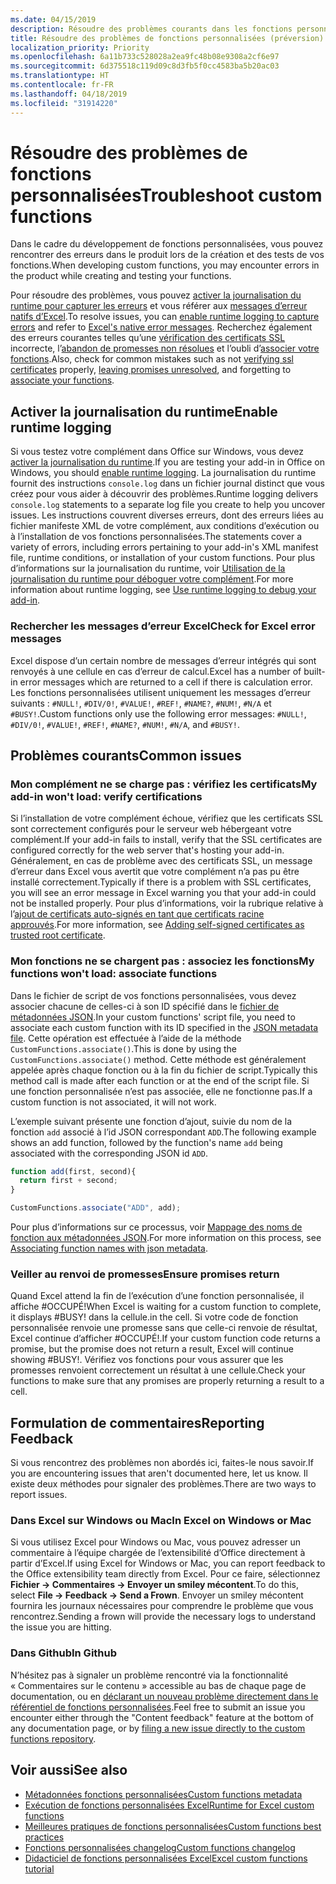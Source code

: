 ```yaml
---
ms.date: 04/15/2019
description: Résoudre des problèmes courants dans les fonctions personnalisées d’Excel.
title: Résoudre des problèmes de fonctions personnalisées (préversion)
localization_priority: Priority
ms.openlocfilehash: 6a11b733c528028a2ea9fc48b08e9308a2cf6e97
ms.sourcegitcommit: 6d375518c119d09c8d3fb5f0cc4583ba5b20ac03
ms.translationtype: HT
ms.contentlocale: fr-FR
ms.lasthandoff: 04/18/2019
ms.locfileid: "31914220"
---
```

# <a name="troubleshoot-custom-functions"></a><span data-ttu-id="ab552-103">Résoudre des problèmes de fonctions personnalisées</span><span class="sxs-lookup"><span data-stu-id="ab552-103">Troubleshoot custom functions</span></span>

<span data-ttu-id="ab552-104">Dans le cadre du développement de fonctions personnalisées, vous pouvez rencontrer des erreurs dans le produit lors de la création et des tests de vos fonctions.</span><span class="sxs-lookup"><span data-stu-id="ab552-104">When developing custom functions, you may encounter errors in the product while creating and testing your functions.</span></span>

<span data-ttu-id="ab552-105">Pour résoudre des problèmes, vous pouvez [activer la journalisation du runtime pour capturer les erreurs](#enable-runtime-logging) et vous référer aux [messages d’erreur natifs d’Excel](#check-for-excel-error-messages).</span><span class="sxs-lookup"><span data-stu-id="ab552-105">To resolve issues, you can [enable runtime logging to capture errors](#enable-runtime-logging) and refer to [Excel's native error messages](#check-for-excel-error-messages).</span></span> <span data-ttu-id="ab552-106">Recherchez également des erreurs courantes telles qu’une [vérification des certificats SSL](#my-add-in-wont-load-verify-certificates) incorrecte, l’[abandon de promesses non résolues](#ensure-promises-return) et l’oubli d’[associer votre fonctions](#my-functions-wont-load-associate-functions).</span><span class="sxs-lookup"><span data-stu-id="ab552-106">Also, check for common mistakes such as not [verifying ssl certificates](#my-add-in-wont-load-verify-certificates) properly, [leaving promises unresolved](#ensure-promises-return), and forgetting to [associate your functions](#my-functions-wont-load-associate-functions).</span></span>

## <a name="enable-runtime-logging"></a><span data-ttu-id="ab552-107">Activer la journalisation du runtime</span><span class="sxs-lookup"><span data-stu-id="ab552-107">Enable runtime logging</span></span>

<span data-ttu-id="ab552-108">Si vous testez votre complément dans Office sur Windows, vous devez [activer la journalisation du runtime](/office/dev/add-ins/testing/troubleshoot-manifest#use-runtime-logging-to-debug-your-add-in).</span><span class="sxs-lookup"><span data-stu-id="ab552-108">If you are testing your add-in in Office on Windows, you should [enable runtime logging](/office/dev/add-ins/testing/troubleshoot-manifest#use-runtime-logging-to-debug-your-add-in).</span></span> <span data-ttu-id="ab552-109">La journalisation du runtime fournit des instructions `console.log` dans un fichier journal distinct que vous créez pour vous aider à découvrir des problèmes.</span><span class="sxs-lookup"><span data-stu-id="ab552-109">Runtime logging delivers `console.log` statements to a separate log file you create to help you uncover issues.</span></span> <span data-ttu-id="ab552-110">Les instructions couvrent diverses erreurs, dont des erreurs liées au fichier manifeste XML de votre complément, aux conditions d’exécution ou à l’installation de vos fonctions personnalisées.</span><span class="sxs-lookup"><span data-stu-id="ab552-110">The statements cover a variety of errors, including errors pertaining to your add-in's XML manifest file, runtime conditions, or installation of your custom functions.</span></span>  <span data-ttu-id="ab552-111">Pour plus d’informations sur la journalisation du runtime, voir [Utilisation de la journalisation du runtime pour déboguer votre complément](/office/dev/add-ins/testing/troubleshoot-manifest#use-runtime-logging-to-debug-your-add-in).</span><span class="sxs-lookup"><span data-stu-id="ab552-111">For more information about runtime logging, see [Use runtime logging to debug your add-in](/office/dev/add-ins/testing/troubleshoot-manifest#use-runtime-logging-to-debug-your-add-in).</span></span>  

### <a name="check-for-excel-error-messages"></a><span data-ttu-id="ab552-112">Rechercher les messages d’erreur Excel</span><span class="sxs-lookup"><span data-stu-id="ab552-112">Check for Excel error messages</span></span>

<span data-ttu-id="ab552-113">Excel dispose d’un certain nombre de messages d’erreur intégrés qui sont renvoyés à une cellule en cas d’erreur de calcul.</span><span class="sxs-lookup"><span data-stu-id="ab552-113">Excel has a number of built-in error messages which are returned to a cell if there is calculation error.</span></span> <span data-ttu-id="ab552-114">Les fonctions personnalisées utilisent uniquement les messages d’erreur suivants : `#NULL!`, `#DIV/0!`, `#VALUE!`, `#REF!`, `#NAME?`, `#NUM!`, `#N/A` et `#BUSY!`.</span><span class="sxs-lookup"><span data-stu-id="ab552-114">Custom functions only use the following error messages: `#NULL!`, `#DIV/0!`, `#VALUE!`, `#REF!`, `#NAME?`, `#NUM!`, `#N/A`, and `#BUSY!`.</span></span>

## <a name="common-issues"></a><span data-ttu-id="ab552-115">Problèmes courants</span><span class="sxs-lookup"><span data-stu-id="ab552-115">Common issues</span></span>

### <a name="my-add-in-wont-load-verify-certificates"></a><span data-ttu-id="ab552-116">Mon complément ne se charge pas : vérifiez les certificats</span><span class="sxs-lookup"><span data-stu-id="ab552-116">My add-in won't load: verify certifications</span></span>

<span data-ttu-id="ab552-117">Si l’installation de votre complément échoue, vérifiez que les certificats SSL sont correctement configurés pour le serveur web hébergeant votre complément.</span><span class="sxs-lookup"><span data-stu-id="ab552-117">If your add-in fails to install, verify that the SSL certificates are configured correctly for the web server that's hosting your add-in.</span></span> <span data-ttu-id="ab552-118">Généralement, en cas de problème avec des certificats SSL, un message d’erreur dans Excel vous avertit que votre complément n’a pas pu être installé correctement.</span><span class="sxs-lookup"><span data-stu-id="ab552-118">Typically if there is a problem with SSL certificates, you will see an error message in Excel warning you that your add-in could not be installed properly.</span></span> <span data-ttu-id="ab552-119">Pour plus d’informations, voir la rubrique relative à l’[ajout de certificats auto-signés en tant que certificats racine approuvés](https://github.com/OfficeDev/generator-office/blob/master/src/docs/ssl.md).</span><span class="sxs-lookup"><span data-stu-id="ab552-119">For more information, see [Adding self-signed certificates as trusted root certificate](https://github.com/OfficeDev/generator-office/blob/master/src/docs/ssl.md).</span></span>

### <a name="my-functions-wont-load-associate-functions"></a><span data-ttu-id="ab552-120">Mon fonctions ne se chargent pas : associez les fonctions</span><span class="sxs-lookup"><span data-stu-id="ab552-120">My functions won't load: associate functions</span></span>

<span data-ttu-id="ab552-121">Dans le fichier de script de vos fonctions personnalisées, vous devez associer chacune de celles-ci à son ID spécifié dans le [fichier de métadonnées JSON](custom-functions-json.md).</span><span class="sxs-lookup"><span data-stu-id="ab552-121">In your custom functions' script file, you need to associate each custom function with its ID specified in the [JSON metadata file](custom-functions-json.md).</span></span> <span data-ttu-id="ab552-122">Cette opération est effectuée à l’aide de la méthode `CustomFunctions.associate()`.</span><span class="sxs-lookup"><span data-stu-id="ab552-122">This is done by using the `CustomFunctions.associate()` method.</span></span> <span data-ttu-id="ab552-123">Cette méthode est généralement appelée après chaque fonction ou à la fin du fichier de script.</span><span class="sxs-lookup"><span data-stu-id="ab552-123">Typically this method call is made after each function or at the end of the script file.</span></span> <span data-ttu-id="ab552-124">Si une fonction personnalisée n’est pas associée, elle ne fonctionne pas.</span><span class="sxs-lookup"><span data-stu-id="ab552-124">If a custom function is not associated, it will not work.</span></span>

<span data-ttu-id="ab552-125">L’exemple suivant présente une fonction d’ajout, suivie du nom de la fonction `add` associé à l’id JSON correspondant `ADD`.</span><span class="sxs-lookup"><span data-stu-id="ab552-125">The following example shows an add function, followed by the function's name `add` being associated with the corresponding JSON id `ADD`.</span></span>

```js
function add(first, second){
  return first + second;
}

CustomFunctions.associate("ADD", add);
```

<span data-ttu-id="ab552-126">Pour plus d’informations sur ce processus, voir [Mappage des noms de fonction aux métadonnées JSON](/office/dev/add-ins/excel/custom-functions-best-practices#associating-function-names-with-json-metadata).</span><span class="sxs-lookup"><span data-stu-id="ab552-126">For more information on this process, see [Associating function names with json metadata](/office/dev/add-ins/excel/custom-functions-best-practices#associating-function-names-with-json-metadata).</span></span>

### <a name="ensure-promises-return"></a><span data-ttu-id="ab552-127">Veiller au renvoi de promesses</span><span class="sxs-lookup"><span data-stu-id="ab552-127">Ensure promises return</span></span>

<span data-ttu-id="ab552-128">Quand Excel attend la fin de l’exécution d’une fonction personnalisée, il affiche #OCCUPÉ!</span><span class="sxs-lookup"><span data-stu-id="ab552-128">When Excel is waiting for a custom function to complete, it displays #BUSY!</span></span> <span data-ttu-id="ab552-129">dans la cellule.</span><span class="sxs-lookup"><span data-stu-id="ab552-129">in the cell.</span></span> <span data-ttu-id="ab552-130">Si votre code de fonction personnalisée renvoie une promesse sans que celle-ci renvoie de résultat, Excel continue d’afficher #OCCUPÉ!.</span><span class="sxs-lookup"><span data-stu-id="ab552-130">If your custom function code returns a promise, but the promise does not return a result, Excel will continue showing #BUSY!.</span></span> <span data-ttu-id="ab552-131">Vérifiez vos fonctions pour vous assurer que les promesses renvoient correctement un résultat à une cellule.</span><span class="sxs-lookup"><span data-stu-id="ab552-131">Check your functions to make sure that any promises are properly returning a result to a cell.</span></span>

## <a name="reporting-feedback"></a><span data-ttu-id="ab552-132">Formulation de commentaires</span><span class="sxs-lookup"><span data-stu-id="ab552-132">Reporting Feedback</span></span>

<span data-ttu-id="ab552-133">Si vous rencontrez des problèmes non abordés ici, faites-le nous savoir.</span><span class="sxs-lookup"><span data-stu-id="ab552-133">If you are encountering issues that aren't documented here, let us know.</span></span> <span data-ttu-id="ab552-134">Il existe deux méthodes pour signaler des problèmes.</span><span class="sxs-lookup"><span data-stu-id="ab552-134">There are two ways to report issues.</span></span>

### <a name="in-excel-on-windows-or-mac"></a><span data-ttu-id="ab552-135">Dans Excel sur Windows ou Mac</span><span class="sxs-lookup"><span data-stu-id="ab552-135">In Excel on Windows or Mac</span></span>

<span data-ttu-id="ab552-136">Si vous utilisez Excel pour Windows ou Mac, vous pouvez adresser un commentaire à l’équipe chargée de l’extensibilité d’Office directement à partir d’Excel.</span><span class="sxs-lookup"><span data-stu-id="ab552-136">If using Excel for Windows or Mac, you can report feedback to the Office extensibility team directly from Excel.</span></span> <span data-ttu-id="ab552-137">Pour ce faire, sélectionnez **Fichier -> Commentaires -> Envoyer un smiley mécontent**.</span><span class="sxs-lookup"><span data-stu-id="ab552-137">To do this, select **File -> Feedback -> Send a Frown**.</span></span> <span data-ttu-id="ab552-138">Envoyer un smiley mécontent fournira les journaux nécessaires pour comprendre le problème que vous rencontrez.</span><span class="sxs-lookup"><span data-stu-id="ab552-138">Sending a frown will provide the necessary logs to understand the issue you are hitting.</span></span>

### <a name="in-github"></a><span data-ttu-id="ab552-139">Dans Github</span><span class="sxs-lookup"><span data-stu-id="ab552-139">In Github</span></span>

<span data-ttu-id="ab552-140">N’hésitez pas à signaler un problème rencontré via la fonctionnalité « Commentaires sur le contenu » accessible au bas de chaque page de documentation, ou en [déclarant un nouveau problème directement dans le référentiel de fonctions personnalisées](https://github.com/OfficeDev/Excel-Custom-Functions/issues).</span><span class="sxs-lookup"><span data-stu-id="ab552-140">Feel free to submit an issue you encounter either through the "Content feedback" feature at the bottom of any documentation page, or by [filing a new issue directly to the custom functions repository](https://github.com/OfficeDev/Excel-Custom-Functions/issues).</span></span>

## <a name="see-also"></a><span data-ttu-id="ab552-141">Voir aussi</span><span class="sxs-lookup"><span data-stu-id="ab552-141">See also</span></span>

* [<span data-ttu-id="ab552-142">Métadonnées fonctions personnalisées</span><span class="sxs-lookup"><span data-stu-id="ab552-142">Custom functions metadata</span></span>](custom-functions-json.md)
* [<span data-ttu-id="ab552-143">Exécution de fonctions personnalisées Excel</span><span class="sxs-lookup"><span data-stu-id="ab552-143">Runtime for Excel custom functions</span></span>](custom-functions-runtime.md)
* [<span data-ttu-id="ab552-144">Meilleures pratiques de fonctions personnalisées</span><span class="sxs-lookup"><span data-stu-id="ab552-144">Custom functions best practices</span></span>](custom-functions-best-practices.md)
* [<span data-ttu-id="ab552-145">Fonctions personnalisées changelog</span><span class="sxs-lookup"><span data-stu-id="ab552-145">Custom functions changelog</span></span>](custom-functions-changelog.md)
* [<span data-ttu-id="ab552-146">Didacticiel de fonctions personnalisées Excel</span><span class="sxs-lookup"><span data-stu-id="ab552-146">Excel custom functions tutorial</span></span>](../tutorials/excel-tutorial-create-custom-functions.md)
